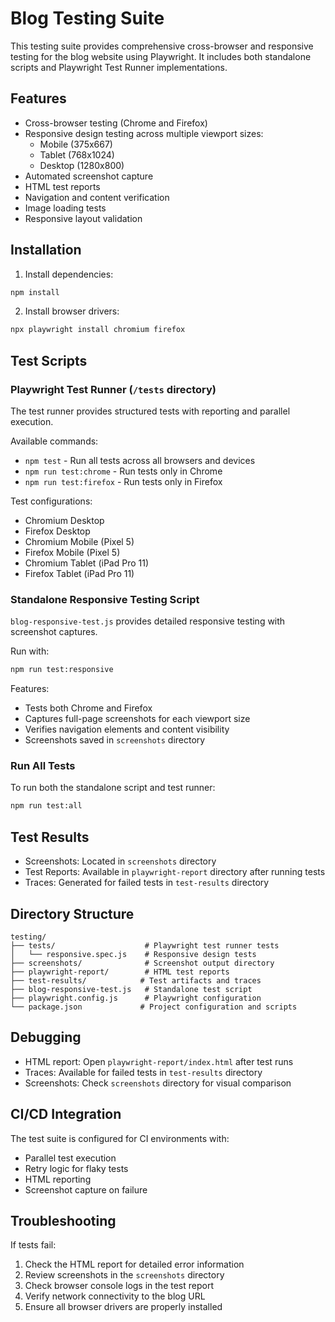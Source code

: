 # Blog Testing Suite

This testing suite provides comprehensive cross-browser and responsive testing for the blog website using Playwright. It includes both standalone scripts and Playwright Test Runner implementations.

## Features

- Cross-browser testing (Chrome and Firefox)
- Responsive design testing across multiple viewport sizes:
  - Mobile (375x667)
  - Tablet (768x1024)
  - Desktop (1280x800)
- Automated screenshot capture
- HTML test reports
- Navigation and content verification
- Image loading tests
- Responsive layout validation

## Installation

1. Install dependencies:
```bash
npm install
```

2. Install browser drivers:
```bash
npx playwright install chromium firefox
```

## Test Scripts

### Playwright Test Runner (`/tests` directory)

The test runner provides structured tests with reporting and parallel execution.

Available commands:
- `npm test` - Run all tests across all browsers and devices
- `npm run test:chrome` - Run tests only in Chrome
- `npm run test:firefox` - Run tests only in Firefox

Test configurations:
- Chromium Desktop
- Firefox Desktop
- Chromium Mobile (Pixel 5)
- Firefox Mobile (Pixel 5)
- Chromium Tablet (iPad Pro 11)
- Firefox Tablet (iPad Pro 11)

### Standalone Responsive Testing Script

`blog-responsive-test.js` provides detailed responsive testing with screenshot captures.

Run with:
```bash
npm run test:responsive
```

Features:
- Tests both Chrome and Firefox
- Captures full-page screenshots for each viewport size
- Verifies navigation elements and content visibility
- Screenshots saved in `screenshots` directory

### Run All Tests

To run both the standalone script and test runner:
```bash
npm run test:all
```

## Test Results

- Screenshots: Located in `screenshots` directory
- Test Reports: Available in `playwright-report` directory after running tests
- Traces: Generated for failed tests in `test-results` directory

## Directory Structure

```
testing/
├── tests/                    # Playwright test runner tests
│   └── responsive.spec.js    # Responsive design tests
├── screenshots/              # Screenshot output directory
├── playwright-report/        # HTML test reports
├── test-results/            # Test artifacts and traces
├── blog-responsive-test.js   # Standalone test script
├── playwright.config.js      # Playwright configuration
└── package.json             # Project configuration and scripts
```

## Debugging

- HTML report: Open `playwright-report/index.html` after test runs
- Traces: Available for failed tests in `test-results` directory
- Screenshots: Check `screenshots` directory for visual comparison

## CI/CD Integration

The test suite is configured for CI environments with:
- Parallel test execution
- Retry logic for flaky tests
- HTML reporting
- Screenshot capture on failure

## Troubleshooting

If tests fail:
1. Check the HTML report for detailed error information
2. Review screenshots in the `screenshots` directory
3. Check browser console logs in the test report
4. Verify network connectivity to the blog URL
5. Ensure all browser drivers are properly installed
